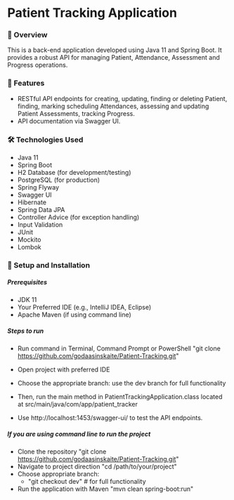 # Patient Tracking Application

### 🌟 Overview

This is a back-end application developed using Java 11 and Spring Boot. It provides a robust API for managing Patient, Attendance, Assessment and Progress operations.

### 🚀 Features

 - RESTful API endpoints for creating, updating, finding or deleting Patient, finding, marking scheduling Attendances, assessing and updating Patient Assessments, tracking Progress.
 - API documentation via Swagger UI.

### 🛠️ Technologies Used
 - Java 11
 - Spring Boot
 - H2 Database (for development/testing)
 - PostgreSQL (for production)
 - Spring Flyway
 - Swagger UI
 - Hibernate
 - Spring Data JPA
 - Controller Advice (for exception handling)
 - Input Validation
 - JUnit
 - Mockito
 - Lombok

### 🧰 Setup and Installation

##### Prerequisites

 - JDK 11
 - Your Preferred IDE (e.g., IntelliJ IDEA, Eclipse)
 - Apache Maven (if using command line)

##### Steps to run

 - Run command in Terminal, Command Prompt or PowerShell "git clone https://github.com/godaasinskaite/Patient-Tracking.git"
 - Open project with preferred IDE
 - Choose the appropriate branch: use the dev branch for full functionality
 - Then, run the main method in PatientTrackingApplication.class located at src/main/java/com/app/patient_tracker

 - Use http://localhost:1453/swagger-ui/ to test the API endpoints.

##### If you are using command line to run the project
 - Clone the repository "git clone https://github.com/godaasinskaite/Patient-Tracking.git"
 - Navigate to project direction "cd /path/to/your/project"
 - Choose appropriate branch:
   - "git checkout dev"  # for full functionality
 - Run the application with Maven "mvn clean spring-boot:run"
